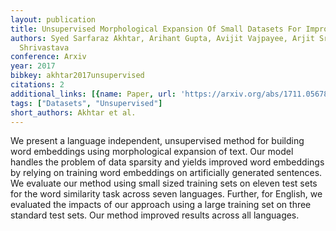 ```yaml
---
layout: publication
title: Unsupervised Morphological Expansion Of Small Datasets For Improving Word Embeddings
authors: Syed Sarfaraz Akhtar, Arihant Gupta, Avijit Vajpayee, Arjit Srivastava, Manish
  Shrivastava
conference: Arxiv
year: 2017
bibkey: akhtar2017unsupervised
citations: 2
additional_links: [{name: Paper, url: 'https://arxiv.org/abs/1711.05678'}]
tags: ["Datasets", "Unsupervised"]
short_authors: Akhtar et al.
---
```

We present a language independent, unsupervised method for building word
embeddings using morphological expansion of text. Our model handles the problem
of data sparsity and yields improved word embeddings by relying on training
word embeddings on artificially generated sentences. We evaluate our method
using small sized training sets on eleven test sets for the word similarity
task across seven languages. Further, for English, we evaluated the impacts of
our approach using a large training set on three standard test sets. Our method
improved results across all languages.